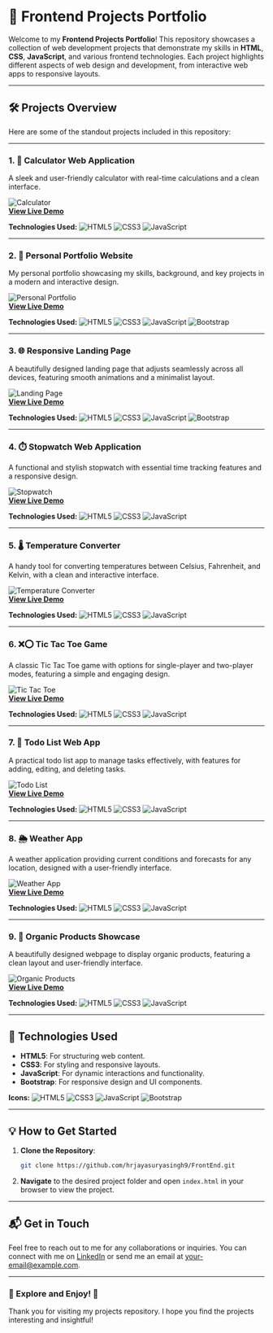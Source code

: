 # 🌟 Frontend Projects Portfolio

Welcome to my **Frontend Projects Portfolio**! This repository showcases a collection of web development projects that demonstrate my skills in **HTML**, **CSS**, **JavaScript**, and various frontend technologies. Each project highlights different aspects of web design and development, from interactive web apps to responsive layouts.

---

## 🛠️ Projects Overview

Here are some of the standout projects included in this repository:

---

### 1. 🧮 **Calculator Web Application**

A sleek and user-friendly calculator with real-time calculations and a clean interface.

![Calculator](Calculator/calculator-preview.png)  
[**View Live Demo**](https://hrjayasuryasingh9.github.io/FrontEnd/Calculator/)

**Technologies Used:**
![HTML5](https://img.icons8.com/color/48/000000/html-5.png) ![CSS3](https://img.icons8.com/color/48/000000/css3.png) ![JavaScript](https://img.icons8.com/color/48/000000/javascript.png)

---

### 2. 💼 **Personal Portfolio Website**

My personal portfolio showcasing my skills, background, and key projects in a modern and interactive design.

![Personal Portfolio](Personal%20Portfolio/portfolio-preview.png)  
[**View Live Demo**](https://hrjayasuryasingh9.github.io/FrontEnd/Personal%20Portfolio/)

**Technologies Used:**
![HTML5](https://img.icons8.com/color/48/000000/html-5.png) ![CSS3](https://img.icons8.com/color/48/000000/css3.png) ![JavaScript](https://img.icons8.com/color/48/000000/javascript.png) ![Bootstrap](https://img.icons8.com/color/48/000000/bootstrap.png)

---

### 3. 🌐 **Responsive Landing Page**

A beautifully designed landing page that adjusts seamlessly across all devices, featuring smooth animations and a minimalist layout.

![Landing Page](Responsive%20Landing%20Page/landing-page-preview.png)  
[**View Live Demo**](https://hrjayasuryasingh9.github.io/FrontEnd/Responsive%20Landing%20Page/)

**Technologies Used:**
![HTML5](https://img.icons8.com/color/48/000000/html-5.png) ![CSS3](https://img.icons8.com/color/48/000000/css3.png) ![JavaScript](https://img.icons8.com/color/48/000000/javascript.png) ![Bootstrap](https://img.icons8.com/color/48/000000/bootstrap.png)

---

### 4. ⏱️ **Stopwatch Web Application**

A functional and stylish stopwatch with essential time tracking features and a responsive design.

![Stopwatch](Stop%20Watch/stopwatch-preview.png)  
[**View Live Demo**](https://hrjayasuryasingh9.github.io/FrontEnd/Stop%20Watch/)

**Technologies Used:**
![HTML5](https://img.icons8.com/color/48/000000/html-5.png) ![CSS3](https://img.icons8.com/color/48/000000/css3.png) ![JavaScript](https://img.icons8.com/color/48/000000/javascript.png)

---

### 5. 🌡️ **Temperature Converter**

A handy tool for converting temperatures between Celsius, Fahrenheit, and Kelvin, with a clean and interactive interface.

![Temperature Converter](Temparature%20Converter/temperature-converter-preview.png)  
[**View Live Demo**](https://hrjayasuryasingh9.github.io/FrontEnd/Temparature%20Converter/)

**Technologies Used:**
![HTML5](https://img.icons8.com/color/48/000000/html-5.png) ![CSS3](https://img.icons8.com/color/48/000000/css3.png) ![JavaScript](https://img.icons8.com/color/48/000000/javascript.png)

---

### 6. ❌⭕ **Tic Tac Toe Game**

A classic Tic Tac Toe game with options for single-player and two-player modes, featuring a simple and engaging design.

![Tic Tac Toe](Tic%20Tac%20Toe/tic-tac-toe-preview.png)  
[**View Live Demo**](https://hrjayasuryasingh9.github.io/FrontEnd/Tic%20Tac%20Toe/)

**Technologies Used:**
![HTML5](https://img.icons8.com/color/48/000000/html-5.png) ![CSS3](https://img.icons8.com/color/48/000000/css3.png) ![JavaScript](https://img.icons8.com/color/48/000000/javascript.png)

---

### 7. 📝 **Todo List Web App**

A practical todo list app to manage tasks effectively, with features for adding, editing, and deleting tasks.

![Todo List](Todo%20List/todo-list-preview.png)  
[**View Live Demo**](https://hrjayasuryasingh9.github.io/FrontEnd/Todo%20List/)

**Technologies Used:**
![HTML5](https://img.icons8.com/color/48/000000/html-5.png) ![CSS3](https://img.icons8.com/color/48/000000/css3.png) ![JavaScript](https://img.icons8.com/color/48/000000/javascript.png)

---

### 8. 🌦️ **Weather App**

A weather application providing current conditions and forecasts for any location, designed with a user-friendly interface.

![Weather App](Weather%20App/weather-app-preview.png)  
[**View Live Demo**](https://hrjayasuryasingh9.github.io/FrontEnd/Weather%20App/)

**Technologies Used:**
![HTML5](https://img.icons8.com/color/48/000000/html-5.png) ![CSS3](https://img.icons8.com/color/48/000000/css3.png) ![JavaScript](https://img.icons8.com/color/48/000000/javascript.png)

---

### 9. 🍃 **Organic Products Showcase**

A beautifully designed webpage to display organic products, featuring a clean layout and user-friendly interface.

![Organic Products](Organic%20Products/web.jpg)  
[**View Live Demo**](https://hrjayasuryasingh9.github.io/FrontEnd/Organic%20Products/)

**Technologies Used:**
![HTML5](https://img.icons8.com/color/48/000000/html-5.png) ![CSS3](https://img.icons8.com/color/48/000000/css3.png) ![JavaScript](https://img.icons8.com/color/48/000000/javascript.png)

---

## 🚀 Technologies Used

- **HTML5**: For structuring web content.
- **CSS3**: For styling and responsive layouts.
- **JavaScript**: For dynamic interactions and functionality.
- **Bootstrap**: For responsive design and UI components.

**Icons:**
![HTML5](https://img.icons8.com/color/48/000000/html-5.png) ![CSS3](https://img.icons8.com/color/48/000000/css3.png) ![JavaScript](https://img.icons8.com/color/48/000000/javascript.png) ![Bootstrap](https://img.icons8.com/color/48/000000/bootstrap.png)

---

## 💡 How to Get Started

1. **Clone the Repository**:
    ```bash
    git clone https://github.com/hrjayasuryasingh9/FrontEnd.git
    ```
2. **Navigate** to the desired project folder and open `index.html` in your browser to view the project.

---

## 📬 Get in Touch

Feel free to reach out to me for any collaborations or inquiries. You can connect with me on [LinkedIn](https://www.linkedin.com/in/yourprofile) or send me an email at [your-email@example.com](mailto:your-email@example.com).

---

### 🌟 Explore and Enjoy! 🌟

Thank you for visiting my projects repository. I hope you find the projects interesting and insightful!
